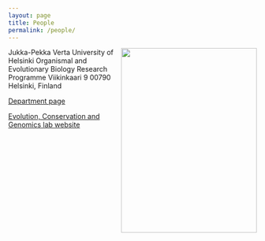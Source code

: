 ```yaml
---
layout: page
title: People
permalink: /people/
---
```


<img align="right" width="275" height="375" src="http://jpverta.github.io/figures/profile.jpeg">
Jukka-Pekka Verta  
University of Helsinki  
Organismal and Evolutionary Biology  Research Programme
Viikinkaari 9  
00790 Helsinki, Finland

[Department page](https://tuhat.helsinki.fi/portal/en/persons/jukkapekka-verta(7473540f-fa03-4b33-9e49-ace212d0aabd).html)  

[Evolution, Conservation and Genomics lab website](http://www.helsinki.fi/evolution-conservation-and-genomics)
